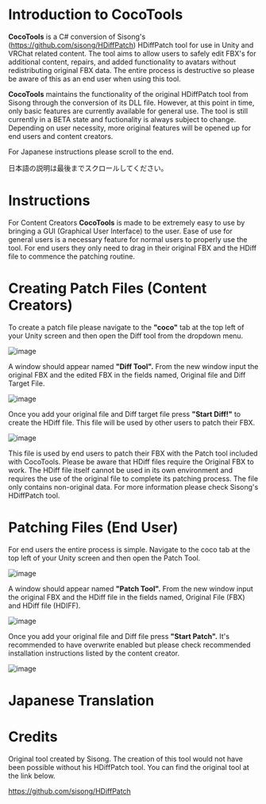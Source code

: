 # Introduction to CocoTools
**CocoTools** is a C# conversion of Sisong's (https://github.com/sisong/HDiffPatch) HDiffPatch tool for use in Unity and VRChat related content. The tool aims to allow users to safely edit FBX's for additional content, repairs, and added functionality to avatars without redistributing original FBX data. The entire process is destructive so please be aware of this as an end user when using this tool. 

**CocoTools** maintains the functionality of the original HDiffPatch tool from Sisong through the conversion of its DLL file. However, at this point in time, only basic features are currently available for general use. The tool is still currently in a BETA state and fuctionality is always subject to change. Depending on user necessity, more original features will be opened up for end users and content creators. 

For Japanese instructions please scroll to the end. 

日本語の説明は最後までスクロールしてください。

# Instructions 
For Content Creators
**CocoTools** is made to be extremely easy to use by bringing a GUI (Graphical User Interface) to the user. Ease of use for general users is a necessary feature for normal users to properly use the tool. For end users they only need to drag in their original FBX and the HDiff file to commence the patching routine. 

# Creating Patch Files (Content Creators)
To create a patch file please navigate to the **"coco"** tab at the top left of your Unity screen and then open the Diff tool from the dropdown menu.

![image](https://github.com/coco1337/CocoTools/assets/91550600/4f744032-c4c5-4a23-be6c-33f0f07ca0f3)

A window should appear named **"Diff Tool".** From the new window input the original FBX and the edited FBX in the fields named, Original file and Diff Target File. 

![image](https://github.com/coco1337/CocoTools/assets/91550600/3ff61c61-d65a-4fb2-98ba-f1a37946d496)

Once you add your original file and Diff target file press **"Start Diff!"** to create the HDiff file. This file will be used by other users to patch their FBX. 

![image](https://github.com/coco1337/CocoTools/assets/91550600/aec3ccea-c454-4248-aa6b-0048c6ee278d)

This file is used by end users to patch their FBX with the Patch tool included with CocoTools. Please be aware that HDiff files require the Original FBX to work. The HDiff file itself cannot be used in its own environment and requires the use of the original file to complete its patching process. The file only contains non-original data. For more information please check Sisong's HDiffPatch tool. 

# Patching Files (End User) 

For end users the entire process is simple. Navigate to the coco tab at the top left of your Unity screen and then open the Patch Tool. 

![image](https://github.com/coco1337/CocoTools/assets/91550600/0ad90325-c35c-48fc-922c-c671af2d9d73)

A window should appear named **"Patch Tool".** From the new window input the original FBX and the HDiff file in the fields named,  Original File (FBX) and HDiff file (HDIFF).

![image](https://github.com/coco1337/CocoTools/assets/91550600/bdd83f01-1413-4d55-9a4f-4be52ed30c83)

Once you add your original file and Diff file press **"Start Patch".** It's recommended to have overwrite enabled but please check recommended installation instructions listed by the content creator. 

![image](https://github.com/coco1337/CocoTools/assets/91550600/68bbc7f0-3e0e-41af-b559-946f0dd4ed28)

# Japanese Translation

# Credits

Original tool created by Sisong. The creation of this tool would not have been possible without his HDiffPatch tool. You can find the original tool at the link below. 

https://github.com/sisong/HDiffPatch
